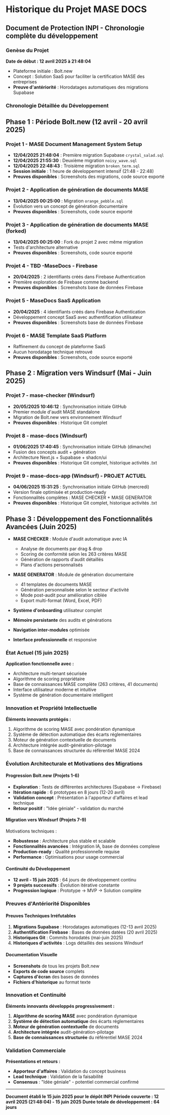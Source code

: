 # Historique du Projet MASE DOCS
## Document de Protection INPI - Chronologie complète du développement

### Genèse du Projet

**Date de début : 12 avril 2025 à 21:48:04**
- Plateforme initiale : Bolt.new
- Concept : Solution SaaS pour faciliter la certification MASE des entreprises
- **Preuve d'antériorité** : Horodatages automatiques des migrations Supabase

### Chronologie Détaillée du Développement

## Phase 1 : Période Bolt.new (12 avril - 20 avril 2025)

### **Projet 1 - MASE Document Management System Setup**
- **12/04/2025 21:48:04** : Première migration Supabase `crystal_salad.sql`
- **12/04/2025 21:55:30** : Deuxième migration `noisy_wave.sql`
- **12/04/2025 22:48:43** : Troisième migration `broken_term.sql`
- **Session initiale** : 1 heure de développement intensif (21:48 - 22:48)
- **Preuves disponibles** : Screenshots des migrations, code source exporté

### **Projet 2 - Application de génération de documents MASE**
- **13/04/2025 00:25:00** : Migration `orange_pebble.sql`
- Évolution vers un concept de génération documentaire
- **Preuves disponibles** : Screenshots, code source exporté

### **Projet 3 - Application de génération de documents MASE (forked)**
- **13/04/2025 00:25:00** : Fork du projet 2 avec même migration
- Tests d'architecture alternative
- **Preuves disponibles** : Screenshots, code source exporté

### **Projet 4 - TBD -MaseDocs - Firebase**
- **20/04/2025** : 2 identifiants créés dans Firebase Authentication
- Première exploration de Firebase comme backend
- **Preuves disponibles** : Screenshots base de données Firebase

### **Projet 5 - MaseDocs SaaS Application**
- **20/04/2025** : 4 identifiants créés dans Firebase Authentication
- Développement concept SaaS avec authentification utilisateur
- **Preuves disponibles** : Screenshots base de données Firebase

### **Projet 6 - MASE Template SaaS Platform**
- Raffinement du concept de plateforme SaaS
- Aucun horodatage technique retrouvé
- **Preuves disponibles** : Screenshots, code source exporté

## Phase 2 : Migration vers Windsurf (Mai - Juin 2025)

### **Projet 7 - mase-checker (Windsurf)**
- **20/05/2025 10:46:12** : Synchronisation initiale GitHub
- Premier module d'audit MASE standalone
- Migration de Bolt.new vers environnement Windsurf
- **Preuves disponibles** : Historique Git complet

### **Projet 8 - mase-docs (Windsurf)**
- **01/06/2025 17:40:45** : Synchronisation initiale GitHub (dimanche)
- Fusion des concepts audit + génération
- Architecture Next.js + Supabase + shadcn/ui
- **Preuves disponibles** : Historique Git complet, historique activités .txt

### **Projet 9 - mase-docs-app (Windsurf) - PROJET ACTUEL**
- **04/06/2025 15:31:25** : Synchronisation initiale GitHub (mercredi)
- Version finale optimisée et production-ready
- Fonctionnalités complètes : MASE CHECKER + MASE GENERATOR
- **Preuves disponibles** : Historique Git complet, historique activités .txt

## Phase 3 : Développement des Fonctionnalités Avancées (Juin 2025)
- **MASE CHECKER** : Module d'audit automatique avec IA
  - Analyse de documents par drag & drop
  - Scoring de conformité selon les 263 critères MASE
  - Génération de rapports d'audit détaillés
  - Plans d'actions personnalisés

- **MASE GENERATOR** : Module de génération documentaire
  - 41 templates de documents MASE
  - Génération personnalisée selon le secteur d'activité
  - Mode post-audit pour amélioration ciblée
  - Export multi-format (Word, Excel, PDF)

- **Système d'onboarding** utilisateur complet
- **Mémoire persistante** des audits et générations
- **Navigation inter-modules** optimisée
- **Interface professionnelle** et responsive

### État Actuel (15 juin 2025)

**Application fonctionnelle avec :**
- Architecture multi-tenant sécurisée
- Algorithme de scoring propriétaire
- Base de connaissances MASE complète (263 critères, 41 documents)
- Interface utilisateur moderne et intuitive
- Système de génération documentaire intelligent

### Innovation et Propriété Intellectuelle

**Éléments innovants protégés :**
1. Algorithme de scoring MASE avec pondération dynamique
2. Système de détection automatique des écarts réglementaires
3. Moteur de génération contextuelle de documents
4. Architecture intégrée audit-génération-pilotage
5. Base de connaissances structurée du référentiel MASE 2024

### Évolution Architecturale et Motivations des Migrations

#### **Progression Bolt.new (Projets 1-6)**
- **Exploration** : Tests de différentes architectures (Supabase → Firebase)
- **Itération rapide** : 6 prototypes en 8 jours (12-20 avril)
- **Validation concept** : Présentation à l'apporteur d'affaires et lead technique
- **Retour positif** : "Idée géniale" - validation du marché

#### **Migration vers Windsurf (Projets 7-9)**
Motivations techniques :
- **Robustesse** : Architecture plus stable et scalable
- **Fonctionnalités avancées** : Intégration IA, base de données complexe
- **Production-ready** : Qualité professionnelle requise
- **Performance** : Optimisations pour usage commercial

#### **Continuité du Développement**
- **12 avril - 15 juin 2025** : 64 jours de développement continu
- **9 projets successifs** : Évolution itérative constante
- **Progression logique** : Prototype → MVP → Solution complète

### Preuves d'Antériorité Disponibles

#### **Preuves Techniques Irréfutables**
1. **Migrations Supabase** : Horodatages automatiques (12-13 avril 2025)
2. **Authentification Firebase** : Bases de données datées (20 avril 2025)
3. **Historiques Git** : Commits horodatés (mai-juin 2025)
4. **Historiques d'activités** : Logs détaillés des sessions Windsurf

#### **Documentation Visuelle**
- **Screenshots** de tous les projets Bolt.new
- **Exports de code source** complets
- **Captures d'écran** des bases de données
- **Fichiers d'historique** au format texte

### Innovation et Continuité

**Éléments innovants développés progressivement :**
1. **Algorithme de scoring MASE** avec pondération dynamique
2. **Système de détection automatique** des écarts réglementaires
3. **Moteur de génération contextuelle** de documents
4. **Architecture intégrée** audit-génération-pilotage
5. **Base de connaissances structurée** du référentiel MASE 2024

### Validation Commerciale

**Présentations et retours :**
- **Apporteur d'affaires** : Validation du concept business
- **Lead technique** : Validation de la faisabilité
- **Consensus** : "Idée géniale" - potentiel commercial confirmé

---

**Document établi le 15 juin 2025 pour le dépôt INPI**
**Période couverte : 12 avril 2025 (21:48:04) - 15 juin 2025**
**Durée totale de développement : 64 jours**